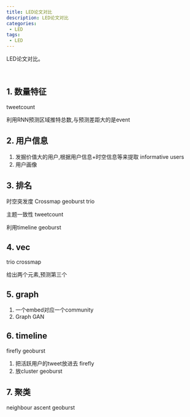 ```yaml
---
title: LED论文对比 
description: LED论文对比 
categories:
 - LED
tags:
 - LED
---
```


LED论文对比。

<br />

<!--more-->

## 1. 数量特征

tweetcount

利用RNN预测区域推特总数,与预测差距大的是event

## 2. 用户信息

1. 发掘价值大的用户,根据用户信息+时空信息等来提取 informative users
2. 用户画像

## 3. 排名

时空突发度 Crossmap geoburst trio

主题一致性 tweetcount

利用timeline geoburst

## 4. vec

trio crossmap

给出两个元素,预测第三个

## 5. graph

1. 一个embed对应一个community
2. Graph GAN

## 6. timeline

firefly geoburst

1. 把活跃用户的tweet放进去 firefly
2. 放cluster geoburst

## 7. 聚类

neighbour ascent   geoburst